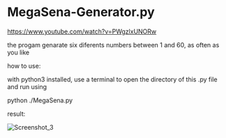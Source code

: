 # MegaSena-Generator.py
https://www.youtube.com/watch?v=PWgzlxUNORw


the progam genarate six diferents numbers between 1 and 60, as often as you like

how to use:

with python3 installed, use a terminal to open the directory of this .py file and run using

python ./MegaSena.py

result:


![Screenshot_3](https://user-images.githubusercontent.com/53917092/79046396-1b114580-7be7-11ea-816a-d3abf6fadc70.png)


